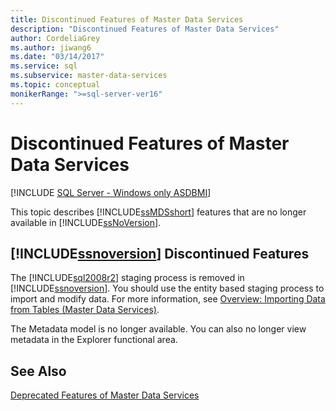 ```yaml
---
title: Discontinued Features of Master Data Services
description: "Discontinued Features of Master Data Services"
author: CordeliaGrey
ms.author: jiwang6
ms.date: "03/14/2017"
ms.service: sql
ms.subservice: master-data-services
ms.topic: conceptual
monikerRange: ">=sql-server-ver16"
---
```

# Discontinued Features of Master Data Services

[!INCLUDE [SQL Server - Windows only ASDBMI](../includes/applies-to-version/sql-windows-only-asdbmi.md)]

  This topic describes [!INCLUDE[ssMDSshort](../includes/ssmdsshort-md.md)] features that are no longer available in [!INCLUDE[ssNoVersion](../includes/ssnoversion-md.md)].  
  
## [!INCLUDE[ssnoversion](../includes/ssnoversion-md.md)] Discontinued Features  
 The [!INCLUDE[sql2008r2](../includes/sql2008r2-md.md)] staging process is removed in [!INCLUDE[ssnoversion](../includes/ssnoversion-md.md)]. You should use the entity based staging process to import and modify data. For more information, see [Overview: Importing Data from Tables &#40;Master Data Services&#41;](../master-data-services/overview-importing-data-from-tables-master-data-services.md).  
  
 The Metadata model is no longer available. You can also no longer view metadata in the Explorer functional area.  
  
## See Also  
 [Deprecated Features of Master Data Services](../master-data-services/deprecated-master-data-services-features.md)  
  
  

